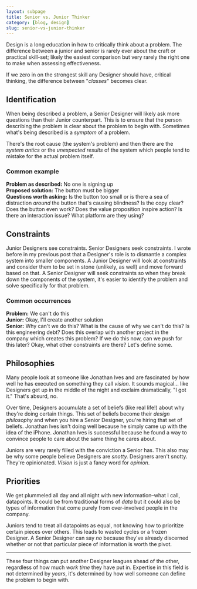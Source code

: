 ```yaml
---
layout: subpage
title: Senior vs. Junior Thinker
category: [blog, design]
slug: senior-vs-junior-thinker
---
```

Design is a long education in how to critically think about a problem. The difference between a junior and senior is rarely ever about the craft or practical skill-set; likely the easiest comparison but very rarely the right one to make when assessing effectiveness.

If we zero in on the strongest skill any Designer should have, critical thinking, the difference between "_classes_" becomes clear.

## Identification

When being described a problem, a Senior Designer will likely ask more questions than their Junior counterpart. This is to ensure that the person describing the problem is clear about the problem to begin with. Sometimes what's being described is a _symptom_ of a problem.

There's the root cause (the system's problem) and then there are the _system antics_ or the _unexpected results_ of the system which people tend to mistake for the actual problem itself.

### Common example

**Problem as described:** No one is signing up  
**Proposed solution:** The button must be bigger  
**Questions worth asking:** Is the button too small or is there a sea of distraction _around_ the button that's causing blindness? Is the copy clear? Does the button even work? Does the value proposition inspire action? Is there an interaction issue? What platform are they using?

## Constraints

Junior Designers see constraints. Senior Designers seek constraints. I wrote before in my previous post that a Designer's role is to dismantle a complex system into smaller components. A Junior Designer will look at constraints and consider them to be set in stone (unlikely, as well) and move forward based on that. A Senior Designer will seek constraints so when they break down the components of the system, it's easier to identify the problem and solve specifically for that problem.

### Common occurrences

**Problem:** We can't do this  
**Junior:** Okay, I'll create another solution  
**Senior:** Why can't we do this? What is the cause of why we can't do this? Is this engineering debt? Does this overlap with another project in the company which creates this problem? If we do this now, can we push for this later? Okay, what other constraints are there? Let's define some.

## Philosophies

Many people look at someone like Jonathan Ives and are fascinated by how well he has executed on something they call _vision._ It sounds magical... like Designers get up in the middle of the night and exclaim dramatically, "I got it." That's absurd, no.

Over time, Designers accumulate a set of beliefs (like real life!) about why they're doing certain things. This set of beliefs become their _design philosophy_ and when you hire a Senior Designer, you're hiring that set of beliefs. Jonathan Ives isn't doing well because he simply came up with the idea of the iPhone. Jonathan Ives is successful because he found a way to convince people to care about the same thing he cares about.

Juniors are very rarely filled with the conviction a Senior has. This also may be why some people believe Designers are _snotty._ Designers aren't snotty. They're opinionated. _Vision_ is just a fancy word for _opinion_.

## Priorities

We get plummeled all day and all night with new information–what I call, datapoints. It could be from traditional forms of _data_ but it could also be types of information that come purely from over-involved people in the company.

Juniors tend to treat all datapoints as equal, not knowing how to prioritize certain pieces over others. This leads to wasted cycles or a frozen Designer. A Senior Designer can say _no_ because they've already discerned whether or not that particular piece of information is worth the pivot.

<hr class="small">

These four things can put another Designer leagues ahead of the other, regardless of how much _work time_ they have put in. Expertise in this field is not determined by _years_, it's determined by how well someone can define the problem to begin with.